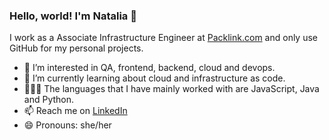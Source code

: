 ### Hello, world! I'm Natalia 👋

I work as a Associate Infrastructure Engineer at [Packlink.com](https://www.packlink.com) and only use GitHub for my personal projects.

- 🔭 I’m interested in QA, frontend, backend, cloud and devops.
- 🌱 I’m currently learning about cloud and infrastructure as code.
- 👩🏻‍💻 The languages that I have mainly worked with are JavaScript, Java and Python.
- 📫 Reach me on [LinkedIn](https://www.linkedin.com/in/nataliagarea/)
- 😄 Pronouns: she/her

